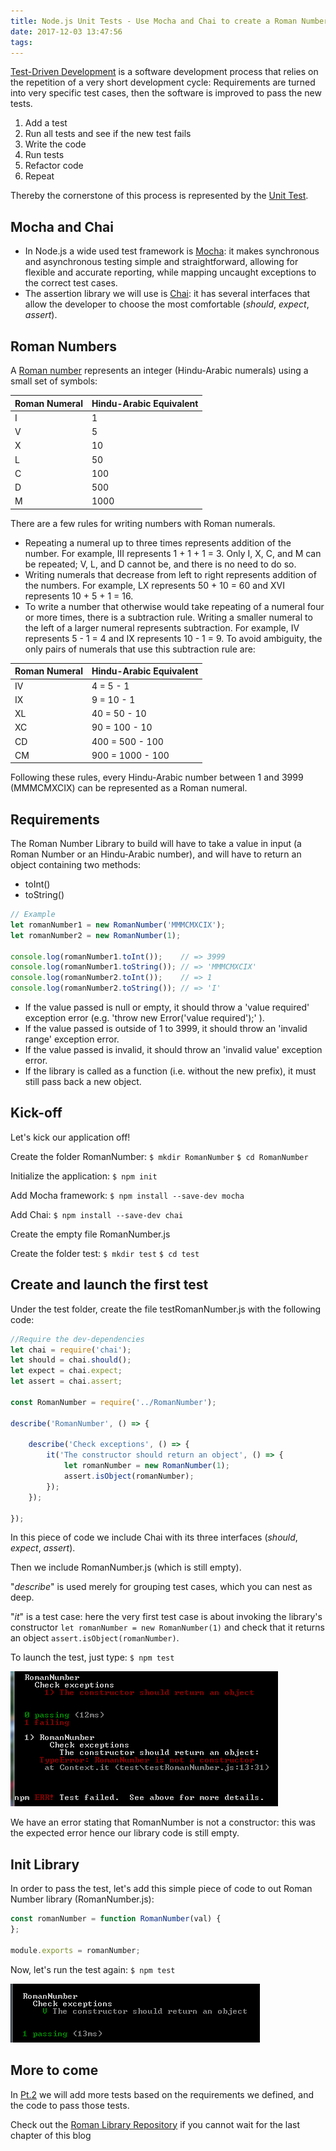 ```yaml
---
title: Node.js Unit Tests - Use Mocha and Chai to create a Roman Number Library Pt.1
date: 2017-12-03 13:47:56
tags:
---
```


[Test-Driven Development](https://en.wikipedia.org/wiki/Test-driven_development) is a software development process that relies on the repetition of a very short development cycle: Requirements are turned into very specific test cases, then the software is improved to pass the new tests.

1. Add a test
2. Run all tests and see if the new test fails
3. Write the code
4. Run tests
5. Refactor code
6. Repeat

Thereby the cornerstone of this process is represented by the [Unit Test](https://en.wikipedia.org/wiki/Unit_testing).


## Mocha and Chai

* In Node.js a wide used test framework is [Mocha](https://mochajs.org/): it makes synchronous and asynchronous testing simple and straightforward, allowing for flexible and accurate reporting, while mapping uncaught exceptions to the correct test cases.
* The assertion library we will use is [Chai](http://chaijs.com/): it has several interfaces that allow the developer to choose the most comfortable (_should_, _expect_, _assert_).


## Roman Numbers

A [Roman number](https://www.math.nmsu.edu/~pmorandi/math111f01/RomanNumerals.html) represents an integer (Hindu-Arabic numerals) using a small set of symbols:

Roman Numeral | Hindu-Arabic Equivalent
------------- | -----------------------
I | 1
V | 5
X | 10
L | 50
C | 100
D | 500
M | 1000

There are a few rules for writing numbers with Roman numerals.

* Repeating a numeral up to three times represents addition of the number. For example, III represents 1 + 1 + 1 = 3. Only I, X, C, and M can be repeated; V, L, and D cannot be, and there is no need to do so.
* Writing numerals that decrease from left to right represents addition of the numbers. For example, LX represents 50 + 10 = 60 and XVI represents 10 + 5 + 1 = 16.
* To write a number that otherwise would take repeating of a numeral four or more times, there is a subtraction rule. Writing a smaller numeral to the left of a larger numeral represents subtraction. For example, IV represents 5 - 1 = 4 and IX represents 10 - 1 = 9. To avoid ambiguity, the only pairs of numerals that use this subtraction rule are:

Roman Numeral | Hindu-Arabic Equivalent
------------- | -----------------------
IV | 4 = 5 - 1
IX | 9 = 10 - 1
XL | 40 = 50 - 10
XC | 90 = 100 - 10
CD | 400 = 500 - 100
CM | 900 = 1000 - 100

Following these rules, every Hindu-Arabic number between 1 and 3999 (MMMCMXCIX) can be represented as a Roman numeral.


## Requirements

The Roman Number Library to build will have to take a value in input (a Roman Number or an Hindu-Arabic number), and will have to return an object containing two methods:
* toInt()
* toString()

```js
// Example
let romanNumber1 = new RomanNumber('MMMCMXCIX');
let romanNumber2 = new RomanNumber(1);

console.log(romanNumber1.toInt());    // => 3999
console.log(romanNumber1.toString()); // => 'MMMCMXCIX'
console.log(romanNumber2.toInt());    // => 1
console.log(romanNumber2.toString()); // => 'I'
```

* If the value passed is null or empty, it should throw a 'value required' exception error (e.g. 'throw new
Error('value required');' ).
* If the value passed is outside of 1 to 3999, it should throw an 'invalid range' exception error.
* If the value passed is invalid, it should throw an 'invalid value' exception error.
* If the library is called as a function (i.e. without the new prefix), it must still pass back a new object.

## Kick-off

Let's kick our application off!

Create the folder RomanNumber:
`$ mkdir RomanNumber`
`$ cd RomanNumber`

Initialize the application:
`$ npm init`

Add Mocha framework:
`$ npm install --save-dev mocha`

Add Chai:
`$ npm install --save-dev chai`

Create the empty file RomanNumber.js

Create the folder test:
`$ mkdir test`
`$ cd test`

## Create and launch the first test

Under the test folder, create the file testRomanNumber.js with the following code:
```js
//Require the dev-dependencies
let chai = require('chai');
let should = chai.should();
let expect = chai.expect;
let assert = chai.assert;

const RomanNumber = require('../RomanNumber');

describe('RomanNumber', () => {

    describe('Check exceptions', () => {
        it('The constructor should return an object', () => {
            let romanNumber = new RomanNumber(1);
            assert.isObject(romanNumber);
        });
    });

});
```

In this piece of code we include Chai with its three interfaces (_should_, _expect_, _assert_).

Then we include RomanNumber.js (which is still empty).

"_describe_" is used merely for grouping test cases, which you can nest as deep.

"_it_" is a test case: here the very first test case is about invoking the library's constructor `let romanNumber = new RomanNumber(1)` and check that it returns an object `assert.isObject(romanNumber)`.

To launch the test, just type:
`$ npm test`

![First test: error](/content/images/2017/12/03/00-FirstTest_Error.png)

We have an error stating that RomanNumber is not a constructor: this was the expected error hence our library code is still empty.

## Init Library

In order to pass the test, let's add this simple piece of code to out Roman Number library (RomanNumber.js):
```js
const romanNumber = function RomanNumber(val) {
};

module.exports = romanNumber;
```

Now, let's run the test again:
`$ npm test`

![First test: passed](/content/images/2017/12/03/01-FirstTest_No-Error.png)

## More to come

In [Pt.2](http://localhost:4000/2017/12/04/Node-js-Unit-Tests-Use-Mocha-and-Chai-to-create-a-Roman-Number-Library-Pt-2) we will add more tests based on the requirements we defined, and the code to pass those tests.

Check out the [Roman Library Repository](https://github.com/evildead/RomanNumber) if you cannot wait for the last chapter of this blog
